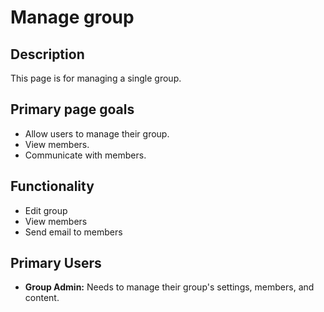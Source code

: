 # Manage group

## Description

This page is for managing a single group.

## Primary page goals

- Allow users to manage their group.
- View members.
- Communicate with members.

## Functionality

- Edit group
- View members
- Send email to members

## Primary Users

- **Group Admin:** Needs to manage their group's settings, members, and content.
